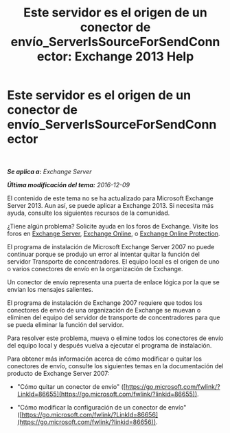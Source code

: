 ﻿---
title: 'Este servidor es el origen de un conector de envío_ServerIsSourceForSendConnector: Exchange 2013 Help'
TOCTitle: Este servidor es el origen de un conector de envío_ServerIsSourceForSendConnector
ms:assetid: 151c0014-c90c-4c52-8e74-4b3f1bc7aaf1
ms:mtpsurl: https://technet.microsoft.com/es-es/library/ms.exch.setupreadiness.serverissourceforsendconnector(v=EXCHG.150)
ms:contentKeyID: 48267834
ms.date: 04/23/2018
mtps_version: v=EXCHG.150
ms.translationtype: HT
---

# Este servidor es el origen de un conector de envío\_ServerIsSourceForSendConnector

 

_**Se aplica a:** Exchange Server_

_**Última modificación del tema:** 2016-12-09_

El contenido de este tema no se ha actualizado para Microsoft Exchange Server 2013. Aun así, se puede aplicar a Exchange 2013. Si necesita más ayuda, consulte los siguientes recursos de la comunidad.

¿Tiene algún problema? Solicite ayuda en los foros de Exchange. Visite los foros en [Exchange Server](https://go.microsoft.com/fwlink/p/?linkid=60612), [Exchange Online](https://go.microsoft.com/fwlink/p/?linkid=267542), o [Exchange Online Protection](https://go.microsoft.com/fwlink/p/?linkid=285351).

El programa de instalación de Microsoft Exchange Server 2007 no puede continuar porque se produjo un error al intentar quitar la función del servidor Transporte de concentradores. El equipo local es el origen de uno o varios conectores de envío en la organización de Exchange.

Un conector de envío representa una puerta de enlace lógica por la que se envían los mensajes salientes.

El programa de instalación de Exchange 2007 requiere que todos los conectores de envío de una organización de Exchange se muevan o eliminen del equipo del servidor de transporte de concentradores para que se pueda eliminar la función del servidor.

Para resolver este problema, mueva o elimine todos los conectores de envío del equipo local y después vuelva a ejecutar el programa de instalación.

Para obtener más información acerca de cómo modificar o quitar los conectores de envío, consulte los siguientes temas en la documentación del producto de Exchange Server 2007:

  - "Cómo quitar un conector de envío" ([https://go.microsoft.com/fwlink/?LinkId=86655](https://go.microsoft.com/fwlink/?linkid=86655)).

  - "Cómo modificar la configuración de un conector de envío" ([https://go.microsoft.com/fwlink/?LinkId=86656](https://go.microsoft.com/fwlink/?linkid=86656)).

